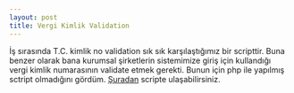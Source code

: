 ```yaml
---
layout: post
title: Vergi Kimlik Validation
---
```


İş sırasında T.C. kimlik no validation sık sık karşılaştığımız bir scripttir.
Buna benzer olarak bana kurumsal şirketlerin sistemimize giriş için kullandığı
vergi kimlik numarasının validate etmek gerekti. Bunun için php ile yapılmış
sctript olmadığını gördüm.
[Şuradan](https://gist.github.com/aelipek/bd9dfb0fa68516ee9348) scripte ulaşabilirsiniz.



